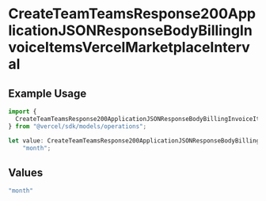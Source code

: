 # CreateTeamTeamsResponse200ApplicationJSONResponseBodyBillingInvoiceItemsVercelMarketplaceInterval

## Example Usage

```typescript
import {
  CreateTeamTeamsResponse200ApplicationJSONResponseBodyBillingInvoiceItemsVercelMarketplaceInterval,
} from "@vercel/sdk/models/operations";

let value: CreateTeamTeamsResponse200ApplicationJSONResponseBodyBillingInvoiceItemsVercelMarketplaceInterval =
    "month";
```

## Values

```typescript
"month"
```